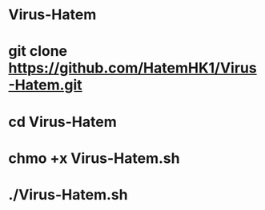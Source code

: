 # Virus-Hatem
# git clone https://github.com/HatemHK1/Virus-Hatem.git
# cd Virus-Hatem
# chmo +x Virus-Hatem.sh
# ./Virus-Hatem.sh
